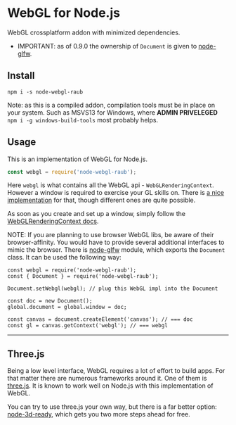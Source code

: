 # WebGL for Node.js

WebGL crossplatform addon with minimized dependencies.

* IMPORTANT: as of 0.9.0 the ownership of `Document` is given to
[node-glfw](https://github.com/raub/node-glfw).


## Install

```
npm i -s node-webgl-raub
```

Note: as this is a compiled addon, compilation tools must be in place on your system.
Such as MSVS13 for Windows, where **ADMIN PRIVELEGED** `npm i -g windows-build-tools` most probably helps.


## Usage

This is an implementation of WebGL for Node.js.

```js
const webgl = require('node-webgl-raub');
```

Here `webgl` is what contains all the WebGL api - `WebGLRenderingContext`.
However a window is required to exercise your GL skills on. There is
[a nice implementation](https://github.com/raub/node-glfw) for that,
though different ones are quite possible.

As soon as you create and set up a window, simply follow the
[WebGLRenderingContext docs](https://developer.mozilla.org/en-US/docs/Web/API/WebGLRenderingContext).

NOTE: If you are planning to use browser WebGL libs, be aware of their browser-affinity.
You would have to provide several additional interfaces to mimic the browser.
There is [node-glfw](https://github.com/raub/node-glfw) module, which exports the
`Document` class. It can be used the following way:

```
const webgl = require('node-webgl-raub');
const { Document } = require('node-webgl-raub');

Document.setWebgl(webgl); // plug this WebGL impl into the Document

const doc = new Document();
global.document = global.window = doc;

const canvas = document.createElement('canvas'); // === doc
const gl = canvas.getContext('webgl'); // === webgl
```


---

## Three.js

Being a low level interface, WebGL requires a lot of effort to build apps. For
that matter there are numerous frameworks around it. One of them is
[three.js](https://threejs.org/). It is known to work well on Node.js with this
implementation of WebGL.


You can try to use three.js your own way, but there is
a far better option: [node-3d-ready](https://github.com/raub/node-3d-ready),
which gets you two more steps ahead for free.
